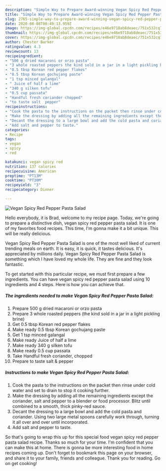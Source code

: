 ```yaml
---
description: "Simple Way to Prepare Award-winning Vegan Spicy Red Pepper Pasta Salad"
title: "Simple Way to Prepare Award-winning Vegan Spicy Red Pepper Pasta Salad"
slug: 2765-simple-way-to-prepare-award-winning-vegan-spicy-red-pepper-pasta-salad
date: 2020-08-08T00:49:13.959Z
image: https://img-global.cpcdn.com/recipes/e46e9718ab8deaec/751x532cq70/vegan-spicy-red-pepper-pasta-salad-recipe-main-photo.jpg
thumbnail: https://img-global.cpcdn.com/recipes/e46e9718ab8deaec/751x532cq70/vegan-spicy-red-pepper-pasta-salad-recipe-main-photo.jpg
cover: https://img-global.cpcdn.com/recipes/e46e9718ab8deaec/751x532cq70/vegan-spicy-red-pepper-pasta-salad-recipe-main-photo.jpg
author: Chester Barker
ratingvalue: 4.3
reviewcount: 13
recipeingredient:
- "500 g dried macaroni or orzo pasta"
- "3 whole roasted peppers the kind sold in a jar in a light pickling brine"
- "0.5 tbsp Korean red pepper flakes"
- "0.5 tbsp Korean gochujang paste"
- "1 tsp minced galangal"
- " Juice of half a lime"
- "340 g silken tofu"
- "0.5 cup passata"
- "Handful fresh coriander chopped"
- "to taste salt  pepper"
recipeinstructions:
- "Cook the pasta to the instructions on the packet then rinse under cold water and set to drain to stop it cooking further."
- "Make the dressing by adding all the remaining ingredients except the coriander, salt and pepper to a blender or food processor. Blitz until combined to a smooth, thick pinky-red sauce."
- "Decant the dressing to a large bowl and add the cold pasta and coriander. Using two large metal spoons carefully work through, turning it all over and over until incorporated."
- "Add salt and pepper to taste."
categories:
- Recipe
tags:
- vegan
- spicy
- red

katakunci: vegan spicy red 
nutrition: 137 calories
recipecuisine: American
preptime: "PT13M"
cooktime: "PT30M"
recipeyield: "3"
recipecategory: Dinner

---
```



![Vegan Spicy Red Pepper Pasta Salad](https://img-global.cpcdn.com/recipes/e46e9718ab8deaec/751x532cq70/vegan-spicy-red-pepper-pasta-salad-recipe-main-photo.jpg)

Hello everybody, it is Brad, welcome to my recipe page. Today, we're going to prepare a distinctive dish, vegan spicy red pepper pasta salad. It is one of my favorites food recipes. This time, I'm gonna make it a bit unique. This will be really delicious.



Vegan Spicy Red Pepper Pasta Salad is one of the most well liked of current trending meals on earth. It is easy, it is quick, it tastes delicious. It's appreciated by millions daily. Vegan Spicy Red Pepper Pasta Salad is something which I have loved my whole life. They are fine and they look fantastic.


To get started with this particular recipe, we must first prepare a few ingredients. You can have vegan spicy red pepper pasta salad using 10 ingredients and 4 steps. Here is how you can achieve that.

<!--inarticleads1-->

##### The ingredients needed to make Vegan Spicy Red Pepper Pasta Salad:

1. Prepare 500 g dried macaroni or orzo pasta
1. Prepare 3 whole roasted peppers (the kind sold in a jar in a light pickling brine)
1. Get 0.5 tbsp Korean red pepper flakes
1. Make ready 0.5 tbsp Korean gochujang paste
1. Get 1 tsp minced galangal
1. Make ready  Juice of half a lime
1. Make ready 340 g silken tofu
1. Make ready 0.5 cup passata
1. Take Handful fresh coriander, chopped
1. Prepare to taste salt &amp; pepper




<!--inarticleads2-->

##### Instructions to make Vegan Spicy Red Pepper Pasta Salad:

1. Cook the pasta to the instructions on the packet then rinse under cold water and set to drain to stop it cooking further.
1. Make the dressing by adding all the remaining ingredients except the coriander, salt and pepper to a blender or food processor. Blitz until combined to a smooth, thick pinky-red sauce.
1. Decant the dressing to a large bowl and add the cold pasta and coriander. Using two large metal spoons carefully work through, turning it all over and over until incorporated.
1. Add salt and pepper to taste.




So that's going to wrap this up for this special food vegan spicy red pepper pasta salad recipe. Thanks so much for your time. I'm confident that you can make this at home. There is gonna be more interesting food in home recipes coming up. Don't forget to bookmark this page on your browser, and share it to your family, friends and colleague. Thank you for reading. Go on get cooking!
